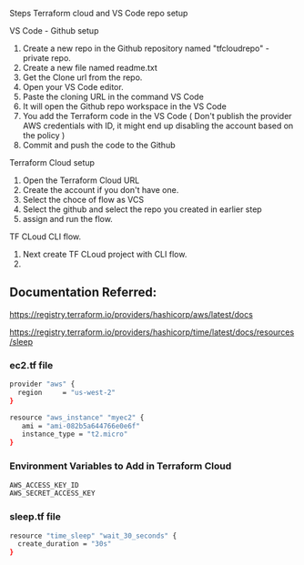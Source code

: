 Steps Terraform cloud and VS Code repo setup

VS Code - Github setup

1) Create a new repo in the Github repository named "tfcloudrepo" - private repo.
2) Create a new file named readme.txt
3) Get the Clone url from the repo.
4) Open your VS Code editor.
5) Paste the cloning URL in the command VS Code
6) It will open the Github repo workspace in the VS Code
7) You add the Terraform code in the VS Code ( Don't publish the provider AWS credentials with ID, it might end up disabling the account based on the policy )
8) Commit and push the code to the Github

Terraform Cloud setup

1) Open the Terraform Cloud URL
2) Create the account if you don't have one.
3) Select the choce of flow as VCS
4) Select the github and select the repo you created in earlier step
5) assign and run the flow.

TF CLoud CLI flow.
1) Next create TF CLoud project with CLI flow.
2) 














## Documentation Referred:

https://registry.terraform.io/providers/hashicorp/aws/latest/docs

https://registry.terraform.io/providers/hashicorp/time/latest/docs/resources/sleep


### ec2.tf file

```sh
provider "aws" {
  region     = "us-west-2"
}

resource "aws_instance" "myec2" {
   ami = "ami-082b5a644766e0e6f"
   instance_type = "t2.micro"
}
```
### Environment Variables to Add in Terraform Cloud
```sh
AWS_ACCESS_KEY_ID
AWS_SECRET_ACCESS_KEY
```
### sleep.tf file
```sh
resource "time_sleep" "wait_30_seconds" {
  create_duration = "30s"
}
```
